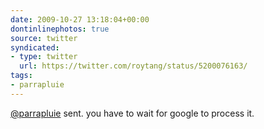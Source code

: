 ```yaml
---
date: 2009-10-27 13:18:04+00:00
dontinlinephotos: true
source: twitter
syndicated:
- type: twitter
  url: https://twitter.com/roytang/status/5200076163/
tags:
- parrapluie
---
```


[@parrapluie](https://twitter.com/parrapluie/) sent. you have to wait for google to process it.